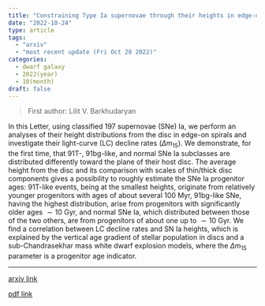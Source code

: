 ```yaml
---
title: "Constraining Type Ia supernovae through their heights in edge-on galaxies"
date: "2022-10-24"
type: article
tags:
  - "arxiv"
  - "most recent update (Fri Oct 28 2022)"
categories:
  - dwarf galaxy
  - 2022(year)
  - 10(month)
draft: false
---
```


> First author: Lilit V. Barkhudaryan

 In this Letter, using classified 197 supernovae (SNe) Ia, we perform an
analyses of their height distributions from the disc in edge-on spirals and
investigate their light-curve (LC) decline rates $(\Delta m_{15})$. We
demonstrate, for the first time, that 91T-, 91bg-like, and normal SNe Ia
subclasses are distributed differently toward the plane of their host disc. The
average height from the disc and its comparison with scales of thin/thick disc
components gives a possibility to roughly estimate the SNe Ia progenitor ages:
91T-like events, being at the smallest heights, originate from relatively
younger progenitors with ages of about several 100 Myr, 91bg-like SNe, having
the highest distribution, arise from progenitors with significantly older ages
$\sim 10$ Gyr, and normal SNe Ia, which distributed between those of the two
others, are from progenitors of about one up to $\sim 10$ Gyr. We find a
correlation between LC decline rates and SN Ia heights, which is explained by
the vertical age gradient of stellar population in discs and a
sub-Chandrasekhar mass white dwarf explosion models, where the $\Delta m_{15}$
parameter is a progenitor age indicator.

---
[arxiv link](http://arxiv.org/abs/2210.13249v1)

[pdf link](http://arxiv.org/pdf/2210.13249v1)